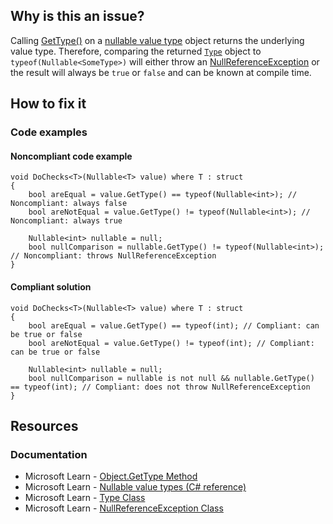 ## Why is this an issue?

Calling [GetType()](https://learn.microsoft.com/en-us/dotnet/api/system.object.gettype) on a [nullable value type](https://learn.microsoft.com/en-us/dotnet/csharp/language-reference/builtin-types/nullable-value-types) object returns
the underlying value type. Therefore, comparing the returned [`Type`](https://learn.microsoft.com/en-us/dotnet/api/system.type)
object to `typeof(Nullable<SomeType>)` will either throw an [NullReferenceException](https://learn.microsoft.com/en-us/dotnet/api/system.nullreferenceexception) or the result will always be
`true` or `false` and can be known at compile time.

## How to fix it

### Code examples

#### Noncompliant code example

    void DoChecks<T>(Nullable<T> value) where T : struct
    {
        bool areEqual = value.GetType() == typeof(Nullable<int>); // Noncompliant: always false
        bool areNotEqual = value.GetType() != typeof(Nullable<int>); // Noncompliant: always true
    
        Nullable<int> nullable = null;
        bool nullComparison = nullable.GetType() != typeof(Nullable<int>); // Noncompliant: throws NullReferenceException
    }

#### Compliant solution

    void DoChecks<T>(Nullable<T> value) where T : struct
    {
        bool areEqual = value.GetType() == typeof(int); // Compliant: can be true or false
        bool areNotEqual = value.GetType() != typeof(int); // Compliant: can be true or false
    
        Nullable<int> nullable = null;
        bool nullComparison = nullable is not null && nullable.GetType() == typeof(int); // Compliant: does not throw NullReferenceException
    }

## Resources

### Documentation

-  Microsoft Learn - [Object.GetType Method](https://learn.microsoft.com/en-us/dotnet/api/system.object.gettype)
-  Microsoft Learn - [Nullable
  value types (C# reference)](https://learn.microsoft.com/en-us/dotnet/csharp/language-reference/builtin-types/nullable-value-types)
-  Microsoft Learn - [Type Class](https://learn.microsoft.com/en-us/dotnet/api/system.type)
-  Microsoft Learn - [NullReferenceException Class](https://learn.microsoft.com/en-us/dotnet/api/system.nullreferenceexception)
